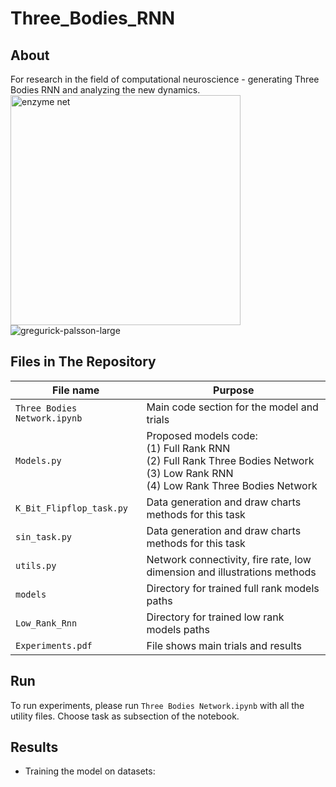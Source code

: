 # Three_Bodies_RNN

## About
For research in the field of computational neuroscience - generating Three Bodies RNN and analyzing the new dynamics.
<img width="368" alt="enzyme net" src="https://github.com/gilad-altshuler/Three_Bodies_RNN/assets/119232867/070d5710-9ad0-4a92-9649-cd92f3d26448">
![gregurick-palsson-large](https://github.com/gilad-altshuler/Three_Bodies_RNN/assets/119232867/51f87f46-2cd0-42ec-b0b7-2d47699fef19)


## Files in The Repository

|File name         | Purpose |
|----------------------|------|
|`Three Bodies Network.ipynb`|Main code section for the model and trials|
|`Models.py`|Proposed models code: <br> (1) Full Rank RNN <br> (2) Full Rank Three Bodies Network <br> (3) Low Rank RNN <br> (4) Low Rank Three Bodies Network|
|`K_Bit_Flipflop_task.py`|Data generation and draw charts methods for this task|
|`sin_task.py`|Data generation and draw charts methods for this task|
|`utils.py`|Network connectivity, fire rate, low dimension and illustrations methods|
|`models`|Directory for trained full rank models paths|
|`Low_Rank_Rnn`|Directory for trained low rank models paths|
|`Experiments.pdf`|File shows main trials and results|

## Run

To run experiments, please run `Three Bodies Network.ipynb` with all the utility files.
Choose task as subsection of the notebook. 

## Results

- Training the model on datasets:
